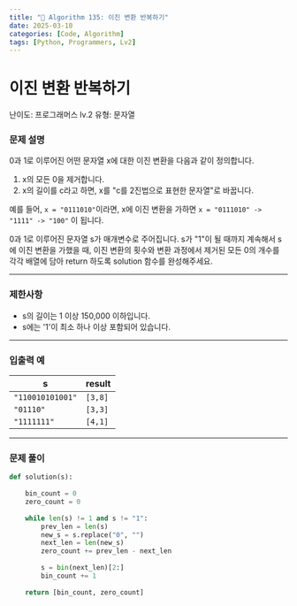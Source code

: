 ```yaml
---
title: "🧠 Algorithm 135: 이진 변환 반복하기"
date: 2025-03-10
categories: [Code, Algorithm]
tags: [Python, Programmers, Lv2]
---
```


# 이진 변환 반복하기

난이도: 프로그래머스 lv.2
유형: 문자열

### **문제 설명**

0과 1로 이루어진 어떤 문자열 x에 대한 이진 변환을 다음과 같이 정의합니다.

1. x의 모든 0을 제거합니다.
2. x의 길이를 c라고 하면, x를 "c를 2진법으로 표현한 문자열"로 바꿉니다.

예를 들어, `x = "0111010"`이라면, x에 이진 변환을 가하면 `x = "0111010" -> "1111" -> "100"` 이 됩니다.

0과 1로 이루어진 문자열 s가 매개변수로 주어집니다. s가 "1"이 될 때까지 계속해서 s에 이진 변환을 가했을 때, 이진 변환의 횟수와 변환 과정에서 제거된 모든 0의 개수를 각각 배열에 담아 return 하도록 solution 함수를 완성해주세요.

---

### 제한사항

- s의 길이는 1 이상 150,000 이하입니다.
- s에는 '1'이 최소 하나 이상 포함되어 있습니다.

---

### 입출력 예

| s | result |
| --- | --- |
| `"110010101001"` | `[3,8]` |
| `"01110"` | `[3,3]` |
| `"1111111"` | `[4,1]` |

---

### 문제 풀이

```python
def solution(s):
    
    bin_count = 0
    zero_count = 0
    
    while len(s) != 1 and s != "1":
        prev_len = len(s)
        new_s = s.replace("0", "")
        next_len = len(new_s)
        zero_count += prev_len - next_len
        
        s = bin(next_len)[2:]
        bin_count += 1
    
    return [bin_count, zero_count]
```